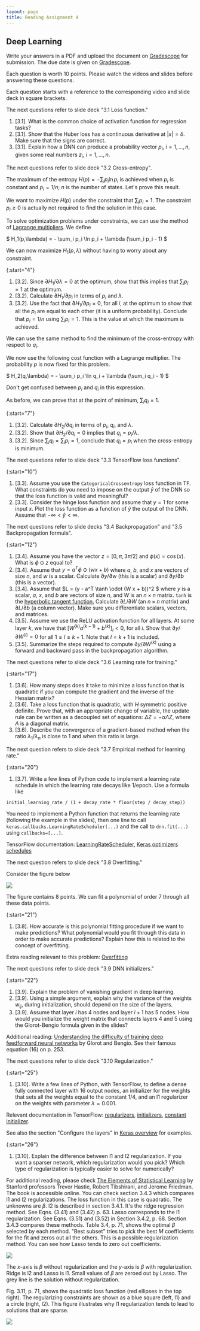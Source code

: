 ```yaml
---
layout: page
title: Reading Assignment 4
---
```


## Deep Learning

Write your answers in a PDF and upload the document on [Gradescope](https://www.gradescope.com/courses/222525) for submission. The due date is given on [Gradescope](https://www.gradescope.com/courses/222525).

Each question is worth 10 points. Please watch the videos and slides before answering these questions.

Each question starts with a reference to the corresponding video and slide deck in square brackets.

The next questions refer to slide deck "3.1 Loss function."

1. [3.1]. What is the common choice of activation function for regression tasks?
1. [3.1]. Show that the Huber loss has a continuous derivative at $\lvert x \rvert = \delta$. Make sure that the signs are correct.
1. [3.1]. Explain how a DNN can produce a probability vector $p_i$, $i = 1, \dots, n,$ given some real numbers $z_i,$ $i = 1, \dots, n.$

The next questions refer to slide deck "3.2 Cross-entropy". 

The maximum of the entropy $H(p) = - \sum_i p_i \ln p_i$ is achieved when $p_i$ is constant and $p_i = 1/n$; $n$ is the number of states. Let's prove this result. 

We want to maximize $H(p)$ under the constraint that $\sum_i p_i = 1$. The constraint $p_i \ge 0$ is actually not required to find the solution in this case. 

To solve optimization problems under constraints, we can use the method of [Lagrange multipliers](https://en.wikipedia.org/wiki/Lagrange_multiplier). We define

$ H_1(p,\lambda) = - \sum_i p_i \ln p_i + \lambda (\sum_i p_i - 1) $

We can now maximize $H_1(p,\lambda)$ without having to worry about any constraint.

{:start="4"}
1. [3.2]. Since $\partial H_1 / \partial \lambda = 0$ at the optimum, show that this implies that $\sum_i p_i = 1$ at the optimum.
1. [3.2]. Calculate $\partial H_1 / \partial p_i$ in terms of $p_i$ and $\lambda$.
1. [3.2]. Use the fact that $\partial H_1 / \partial p_i = 0$, for all $i$, at the optimum to show that all the $p_i$ are equal to each other (it is a uniform probability). Conclude that $p_i = 1/n$ using $\sum_i p_i = 1$. This is the value at which the maximum is achieved.

We can use the same method to find the minimum of the cross-entropy with respect to $q_i$. 

We now use the following cost function with a Lagrange multiplier. The probability $p$ is now fixed for this problem.

$ H_2(q,\lambda) = - \sum_i p_i \ln q_i + \lambda (\sum_i q_i - 1) $

Don't get confused between $p_i$ and $q_i$ in this expression.

As before, we can prove that at the point of minimum, $\sum_i q_i = 1$.

{:start="7"}
1. [3.2]. Calculate $\partial H_2 / \partial q_i$ in terms of $p_i$, $q_i$, and $\lambda$.
1. [3.2]. Show that $\partial H_2 / \partial q_i = 0$ implies that $q_i = p_i / \lambda$. 
1. [3.2]. Since $\sum_i q_i = \sum_i p_i = 1,$ conclude that $q_i = p_i$ when the cross-entropy is minimum.

The next questions refer to slide deck "3.3 TensorFlow loss functions". 

{:start="10"}
1. [3.3]. Assume you use the `CategoricalCrossentropy` loss function in TF. What constraints do you need to impose on the output $\hat{y}$ of the DNN so that the loss function is valid and meaningful?
1. [3.3]. Consider the hinge loss function and assume that $y = 1$ for some input $x$. Plot the loss function as a function of $\hat{y}$ the output of the DNN. Assume that $-\infty < \hat{y} < \infty$.

The next questions refer to slide decks "3.4 Backpropagation" and "3.5 Backpropagation formula".

{:start="12"}
1. [3.4]. Assume you have the vector $z = [0, \pi, 3\pi/2]$ and $\phi(x) = \cos(x)$. What is $\phi \odot z$ equal to?
1. [3.4]. Assume that $y = a^T \phi \odot (w x + b)$ where $a$, $b$, and $x$ are vectors of size $n$, and $w$ is a scalar. Calculate $\partial y / \partial w$ (this is a scalar) and $\partial y / \partial b$ (this is a vector).
1. [3.4]. Assume that $L = (y - a^T \tanh \odot (W x + b))^2 $ where $y$ is a scalar, $a$, $x$, and $b$ are vectors of size $n$, and $W$ is an $n \times n$ matrix. `tanh` is the [hyperbolic tangent function.](https://en.wikipedia.org/wiki/Hyperbolic_functions#Derivatives) Calculate $\partial L / \partial W$ (an $n \times n$ matrix) and $\partial L / \partial b$ (a column vector). Make sure you differentiate scalars, vectors, and matrices. 
1. [3.5]. Assume we use the ReLU activation function for all layers. At some layer $k$, we have that $[W^{(k)} a^{(k-1)} + b^{(k)}]_i < 0$, for all $i$. Show that $\partial y / \partial W^{(l)} = 0$ for all $1 \le l \le k+1$. Note that $l = k+1$ is included.
1. [3.5]. Summarize the steps required to compute $\partial y / \partial W^{(k)}$ using a forward and backward pass in the backpropagation algorithm.

The next questions refer to slide deck "3.6 Learning rate for training."

{:start="17"}
1. [3.6]. How many steps does it take to minimize a loss function that is quadratic if you can compute the gradient and the inverse of the Hessian matrix?
1. [3.6]. Take a loss function that is quadratic, with $H$ symmetric positive definite. Prove that, with an appropriate change of variable, the update rule can be written as a decoupled set of equations: $\Delta Z = - \alpha \Lambda Z$, where $\Lambda$ is a diagonal matrix.
1. [3.6]. Describe the convergence of a gradient-based method when the ratio $\lambda_1 / \lambda_n$ is close to 1 and when this ratio is large.

The next question refers to slide deck "3.7 Empirical method for learning rate."

{:start="20"}
1. [3.7]. Write a few lines of Python code to implement a learning rate schedule in which the learning rate decays like 1/epoch. Use a formula like 

`initial_learning_rate / (1 + decay_rate * floor(step / decay_step))`

You need to implement a Python function that returns the learning rate (following the example in the slides), then one line to call `keras.callbacks.LearningRateScheduler(...)` and the call to `dnn.fit(...)` using `callbacks=[...]`. 

TensorFlow documentation: [LearningRateScheduler](https://www.tensorflow.org/api_docs/python/tf/keras/callbacks/LearningRateScheduler), [Keras optimizers schedules](https://www.tensorflow.org/api_docs/python/tf/keras/optimizers/schedules)

The next question refers to slide deck "3.8 Overfitting."

Consider the figure below

![](poly_regression.svg)

The figure contains 8 points. We can fit a polynomial of order 7 through all these data points. 

{:start="21"}
1. [3.8]. How accurate is this polynomial fitting procedure if we want to make predictions? What polynomial would you fit through this data in order to make accurate predictions? Explain how this is related to the concept of overfitting.

Extra reading relevant to this problem: [Overfitting](https://en.wikipedia.org/wiki/Overfitting)

The next questions refer to slide deck "3.9 DNN initializers."

{:start="22"}
1. [3.9]. Explain the problem of vanishing gradient in deep learning.
1. [3.9]. Using a simple argument, explain why the variance of the weights $w_{ij}$, during initialization, should depend on the size of the layers.
1. [3.9]. Assume that layer $i$ has 4 nodes and layer $i+1$ has 5 nodes. How would you initialize the weight matrix that connects layers 4 and 5 using the Glorot-Bengio formula given in the slides?

Additional reading: [Understanding the difficulty of training deep feedforward neural networks](http://proceedings.mlr.press/v9/glorot10a/glorot10a.pdf) by Glorot and Bengio. See their famous equation (16) on p. 253.

The next questions refer to slide deck "3.10 Regularization."

{:start="25"}
1. [3.10]. Write a few lines of Python, with TensorFlow, to define a dense fully connected layer with 16 output nodes, an initializer for the weights that sets all the weights equal to the constant 1/4, and an l1 regularizer on the weights with parameter $\lambda = 0.001$. 

Relevant documentation in TensorFlow: [regularizers](https://www.tensorflow.org/api_docs/python/tf/keras/regularizers/Regularizer), [initializers](https://www.tensorflow.org/api_docs/python/tf/keras/initializers), [constant initializer](https://www.tensorflow.org/api_docs/python/tf/keras/initializers/Constant). 

See also the section "Configure the layers" in [Keras overview](https://www.tensorflow.org/guide/keras/overview) for examples.

{:start="26"}
1. [3.10]. Explain the difference between l1 and l2 regularization. If you want a sparser network, which regularization would you pick? Which type of regularization is typically easier to solve for numerically?

For additional reading, please check [The Elements of Statistical Learning](https://searchworks.stanford.edu/view/7868647) by Stanford professors Trevor Hastie, Robert Tibshirani, and Jerome Friedman. The book is accessible online. You can check section 3.4.3 which compares l1 and l2 regularizations. The loss function in this case is quadratic. The unknowns are $\beta$. l2 is described in section 3.4.1. It's the ridge regression method. See Eqns. (3.41) and (3.42) p. 63. Lasso corresponds to the l1 regularization. See Eqns. (3.51) and (3.52) in Section 3.4.2, p. 68. Section 3.4.3 compares these methods. Table 3.4, p. 71, shows the optimal $\beta$ selected by each method. "Best subset" tries to pick the best $M$ coefficients for the fit and zeros out all the others. This is a possible regularization method. You can see how Lasso tends to zero out coefficients. 

![](2020-05-01-17-34-11.png)

The $x$-axis is $\beta$ without regularization and the $y$-axis is $\beta$ with regularization. Ridge is l2 and Lasso is l1. Small values of $\beta$ are zeroed out by Lasso. The grey line is the solution without regularization.

Fig. 3.11, p. 71, shows the quadratic loss function (red ellipses in the top right). The regularizing constraints are shown as a blue square (left, l1) and a circle (right, l2). This figure illustrates why l1 regularization tends to lead to solutions that are sparse.

![](2020-05-01-17-35-51.png)